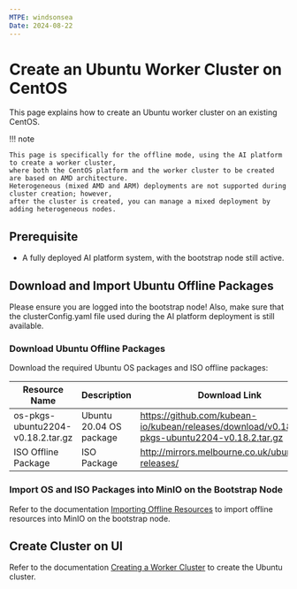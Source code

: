 ```yaml
---
MTPE: windsonsea
Date: 2024-08-22
---
```


# Create an Ubuntu Worker Cluster on CentOS

This page explains how to create an Ubuntu worker cluster on an existing CentOS.

!!! note

    This page is specifically for the offline mode, using the AI platform to create a worker cluster,
    where both the CentOS platform and the worker cluster to be created are based on AMD architecture. 
    Heterogeneous (mixed AMD and ARM) deployments are not supported during cluster creation; however,
    after the cluster is created, you can manage a mixed deployment by adding heterogeneous nodes.

## Prerequisite

- A fully deployed AI platform system, with the bootstrap node still active.

## Download and Import Ubuntu Offline Packages

Please ensure you are logged into the bootstrap node! Also, make sure that the
clusterConfig.yaml file used during the AI platform deployment is still available.

### Download Ubuntu Offline Packages

Download the required Ubuntu OS packages and ISO offline packages:

| Resource Name | Description | Download Link |
| -------------- | ----------- | -------------- |
| os-pkgs-ubuntu2204-v0.18.2.tar.gz | Ubuntu 20.04 OS package | https://github.com/kubean-io/kubean/releases/download/v0.18.2/os-pkgs-ubuntu2204-v0.18.2.tar.gz |
| ISO Offline Package | ISO Package | http://mirrors.melbourne.co.uk/ubuntu-releases/ |

### Import OS and ISO Packages into MinIO on the Bootstrap Node

Refer to the documentation [Importing Offline Resources](../../install/import.md#introduction-to-import-commands)
to import offline resources into MinIO on the bootstrap node.

## Create Cluster on UI

Refer to the documentation [Creating a Worker Cluster](../clusters/create-cluster.md)
to create the Ubuntu cluster.
